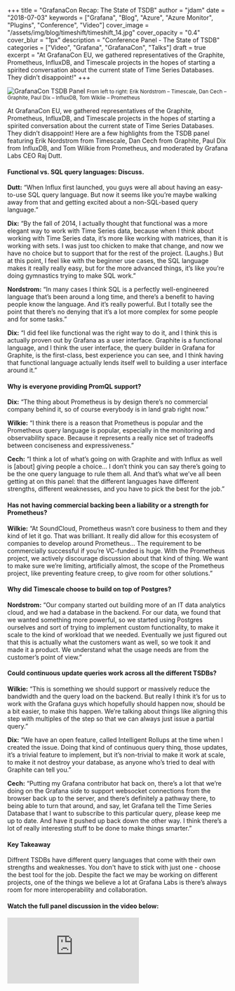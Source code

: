+++
title = "GrafanaCon Recap: The State of TSDB"
author = "jdam"
date = "2018-07-03"
keywords = ["Grafana", "Blog", "Azure", "Azure Monitor", "Plugins", "Conference", "Video"]
cover_image = "/assets/img/blog/timeshift/timeshift_14.jpg"
cover_opacity = "0.4"
cover_blur = "1px"
description = "Conference Panel - The State of TSDB"
categories = ["Video", "Grafana", "GrafanaCon", "Talks"]
draft = true
excerpt = "At GrafanaCon EU, we gathered representatives of the Graphite, Prometheus, InfluxDB, and Timescale projects in the hopes of starting a spirited conversation about the current state of Time Series Databases. They didn’t disappoint!"
+++

![GrafanaCon TSDB Panel](/assets/img/blog/tsdb_panel.jpg)
<small>From left to right: Erik Nordstrom – Timescale, Dan Cech – Graphite, Paul Dix – InfluxDB, Tom Wiklie – Prometheus</small>

At GrafanaCon EU, we gathered representatives of the Graphite, Prometheus, InfluxDB, and Timescale projects in the hopes of starting a spirited conversation about the current state of Time Series Databases. They didn’t disappoint!
Here are a few highlights from the TSDB panel featuring Erik Nordstrom from Timescale, Dan Cech from Graphite, Paul Dix from InfluxDB, and Tom Wilkie from Prometheus, and moderated by Grafana Labs CEO Raj Dutt.

#### Functional vs. SQL query languages: Discuss.

**Dutt:** “When Influx first launched, you guys were all about having an easy-to-use SQL query language. But now it seems like you’re maybe walking away from that and getting excited about a non-SQL-based query language.”

**Dix:** “By the fall of 2014, I actually thought that functional was a more elegant way to work with Time Series data, because when I think about working with Time Series data, it’s more like working with matrices, than it is working with sets. I was just too chicken to make that change, and now we have no choice but to support that for the rest of the project. (Laughs.) But at this point, I feel like with the beginner use cases, the SQL language makes it really really easy, but for the more advanced things, it’s like you’re doing gymnastics trying to make SQL work.”

**Nordstrom:** “In many cases I think SQL is a perfectly well-engineered language that’s been around a long time, and there’s a benefit to having people know the language. And it’s really powerful. But I totally see the point that there’s no denying that it’s a lot more complex for some people and for some tasks.”

**Dix:** “I did feel like functional was the right way to do it, and I think this is actually proven out by Grafana as a user interface. Graphite is a functional language, and I think the user interface, the query builder in Grafana for Graphite, is the first-class, best experience you can see, and I think having that functional language actually lends itself well to building a user interface around it.”

#### Why is everyone providing PromQL support?

**Dix:** “The thing about Prometheus is by design there’s no commercial company behind it, so of course everybody is in land grab right now.”

**Wilkie:** “I think there is a reason that Prometheus is popular and the Prometheus query language is popular, especially in the monitoring and observability space. Because it represents a really nice set of tradeoffs between conciseness and expressiveness.”

**Cech:** “I think a lot of what’s going on with Graphite and with Influx as well is [about] giving people a choice… I don’t think you can say there’s going to be the one query language to rule them all. And that’s what we’ve all been getting at on this panel: that the different languages have different strengths, different weaknesses, and you have to pick the best for the job.”

#### Has not having commercial backing been a liability or a strength for Prometheus?

**Wilkie:** “At SoundCloud, Prometheus wasn’t core business to them and they kind of let it go. That was brilliant. It really did allow for this ecosystem of companies to develop around Prometheus... The requirement to be commercially successful if you’re VC-funded is huge. With the Prometheus project, we actively discourage discussion about that kind of thing. We want to make sure we’re limiting, artificially almost, the scope of the Prometheus project, like preventing feature creep, to give room for other solutions.”

#### Why did Timescale choose to build on top of Postgres?

**Nordstrom:** “Our company started out building more of an IT data analytics cloud, and we had a database in the backend. For our data, we found that we wanted something more powerful, so we started using Postgres ourselves and sort of trying to implement custom functionality, to make it scale to the kind of workload that we needed. Eventually we just figured out that this is actually what the customers want as well, so we took it and made it a product. We understand what the usage needs are from the customer’s point of view.”

#### Could continuous update queries work across all the different TSDBs?

**Wilkie:** “This is something we should support or massively reduce the bandwidth and the query load on the backend. But really I think it’s for us to work with the Grafana guys which hopefully should happen now, should be a bit easier, to make this happen. We’re talking about things like aligning this step with multiples of the step so that we can always just issue a partial query.”

**Dix:** “We have an open feature, called Intelligent Rollups at the time when I created the issue. Doing that kind of continuous query thing, those updates, it’s a trivial feature to implement, but it’s non-trivial to make it work at scale, to make it not destroy your database, as anyone who’s tried to deal with Graphite can tell you.”

**Cech:** “Putting my Grafana contributor hat back on, there’s a lot that we’re doing on the Grafana side to support websocket connections from the browser back up to the server, and there’s definitely a pathway there, to being able to turn that around, and say, let Grafana tell the Time Series Database that I want to subscribe to this particular query, please keep me up to date. And have it pushed up back down the other way. I think there’s a lot of really interesting stuff to be done to make things smarter.”

#### Key Takeaway
Diffrent TSDBs have different query languages that come with their own strengths and weaknesses. You don't have to stick with just one - choose the best tool for the job. Despite the fact we may be working on different projects, one of the things we believe a lot at Grafana Labs is there’s always room for more interoperability and collaboration.


#### Watch the full panel discussion in the video below:

<div class="video-wrapper">
	<iframe src="https://www.youtube.com/embed/usaIsA1a93g" frameborder="0" allow="autoplay; encrypted-media" allowfullscreen></iframe>
</div>
